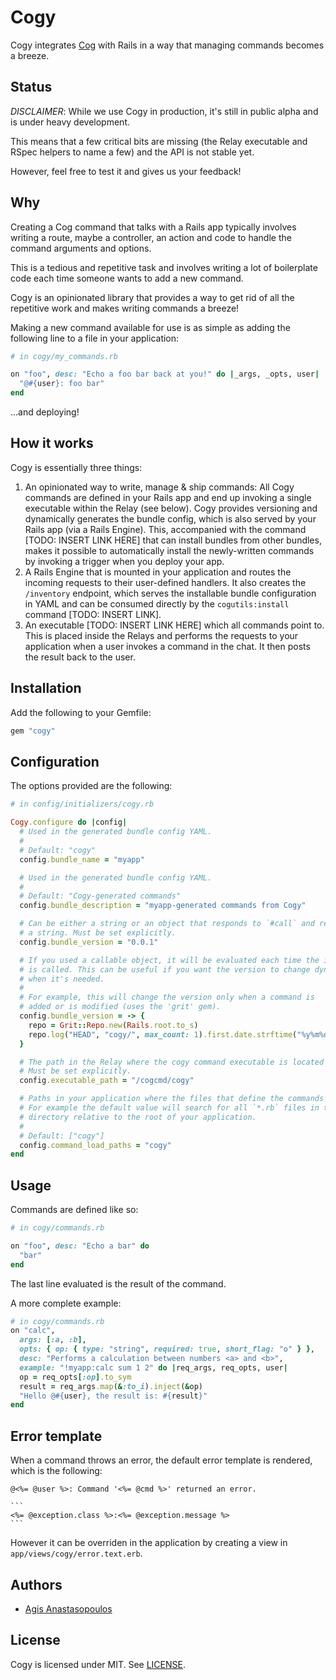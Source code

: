 # Cogy

Cogy integrates [Cog](https://operable.io/) with Rails
in a way that managing commands becomes a breeze.

## Status

*DISCLAIMER*: While we use Cogy in production, it's still in public alpha and
is under heavy development.

This means that a few critical bits are missing (the Relay executable and
RSpec helpers to name a few) and the API is not stable yet.

However, feel free to test it and gives us your feedback!

## Why

Creating a Cog command that talks with a Rails app typically involves writing
a route, maybe a controller, an action and code to handle the command arguments
and options.

This is a tedious and repetitive task and involves writing a lot of boilerplate
code each time someone wants to add a new command.

Cogy is an opinionated library that provides a way to get rid of all the
repetitive work and makes writing commands a breeze!

Making a new command available for use is as simple as adding the following line
to a file in your application:

```ruby
# in cogy/my_commands.rb

on "foo", desc: "Echo a foo bar back at you!" do |_args, _opts, user|
  "@#{user}: foo bar"
end
```

...and deploying!

## How it works

Cogy is essentially three things:

1. An opinionated way to write, manage & ship commands: All Cogy commands are
   defined in your Rails app and end up invoking a single executable within the
   Relay (see below). Cogy provides versioning and dynamically generates the
   bundle config, which is also served by your Rails app (via a Rails Engine).
   This, accompanied with the command [TODO: INSERT LINK HERE] that
   can install bundles from other bundles, makes it possible to automatically
   install the newly-written commands by invoking a trigger when you deploy
   your app.
2. A Rails Engine that is mounted in your application and routes the incoming
   requests to their user-defined handlers. It also creates the `/inventory`
   endpoint, which serves the installable bundle configuration in YAML and can be
   consumed directly by the `cogutils:install` command [TODO: INSERT LINK].
3. An executable [TODO: INSERT LINK HERE] which all commands point to.
   This is placed inside the Relays and performs the requests to your application
   when a user invokes a command in the chat. It then posts the result back
   to the user.

## Installation

Add the following to your Gemfile:

```ruby
gem "cogy"
```

## Configuration

The options provided are the following:

```ruby
# in config/initializers/cogy.rb

Cogy.configure do |config|
  # Used in the generated bundle config YAML.
  #
  # Default: "cogy"
  config.bundle_name = "myapp"

  # Used in the generated bundle config YAML.
  #
  # Default: "Cogy-generated commands"
  config.bundle_description = "myapp-generated commands from Cogy"

  # Can be either a string or an object that responds to `#call` and returns
  # a string. Must be set explicitly.
  config.bundle_version = "0.0.1"

  # If you used a callable object, it will be evaluated each time the inventory
  # is called. This can be useful if you want the version to change dynamically
  # when it's needed.
  #
  # For example, this will change the version only when a command is
  # added or is modified (uses the 'grit' gem).
  config.bundle_version = -> {
    repo = Grit::Repo.new(Rails.root.to_s)
    repo.log("HEAD", "cogy/", max_count: 1).first.date.strftime("%y%m%d.%H%M%S")
  }

  # The path in the Relay where the cogy command executable is located at.
  # Must be set explicitly.
  config.executable_path = "/cogcmd/cogy"

  # Paths in your application where the files that define the commands live in.
  # For example the default value will search for all `*.rb` files in the `cogy/`
  # directory relative to the root of your application.
  #
  # Default: ["cogy"]
  config.command_load_paths = "cogy"
end

```

## Usage

Commands are defined like so:

```ruby
# in cogy/commands.rb

on "foo", desc: "Echo a bar" do
  "bar"
end
```

The last line evaluated is the result of the command.

A more complete example:

```ruby
# in cogy/commands.rb
on "calc",
  args: [:a, :b],
  opts: { op: { type: "string", required: true, short_flag: "o" } },
  desc: "Performs a calculation between numbers <a> and <b>",
  example: "!myapp:calc sum 1 2" do |req_args, req_opts, user|
  op = req_opts[:op].to_sym
  result = req_args.map(&:to_i).inject(&op)
  "Hello @#{user}, the result is: #{result}"
end
```

## Error template

When a command throws an error, the default error template is rendered, which
is the following:

    @<%= @user %>: Command '<%= @cmd %>' returned an error.

    ```
    <%= @exception.class %>:<%= @exception.message %>
    ```

However it can be overriden in the application by creating a view in
`app/views/cogy/error.text.erb`.

## Authors

* [Agis Anastasopoulos](https://github.com/agis-)

## License

Cogy is licensed under MIT. See [LICENSE](LICENSE).

